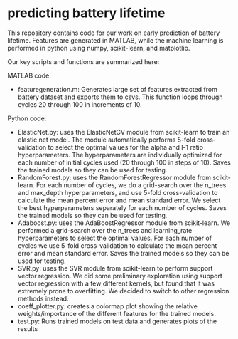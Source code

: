 # predicting battery lifetime

This repository contains code for our work on early prediction of battery lifetime. Features are generated in MATLAB, while the machine learning is performed in python using numpy, scikit-learn, and matplotlib.

Our key scripts and functions are summarized here:

MATLAB code:
- featuregeneration.m: Generates large set of features extracted from battery dataset and exports them to csvs. This function loops through cycles 20 through 100 in increments of 10.

Python code:
- ElasticNet.py: uses the ElasticNetCV module from scikit-learn to train an elastic net model.  The module automatically performs 5-fold cross-validation to select the optimal values for the alpha and l-1 ratio hyperparameters.  The hyperparameters are individually optimized for each number of initial cycles used (20 through 100 in steps of 10). Saves the trained models so they can be used for testing.
- RandomForest.py: uses the RandomForestRegressor module from scikit-learn.  For each number of cycles, we do a grid-search over the n_trees and max_depth hyperparameters, and use 5-fold cross-validation to calculate the mean percent error and mean standard error.  We select the best hyperparameters separately for each number of cycles. Saves the trained models so they can be used for testing.
- Adaboost.py: uses the AdaBoostRegressor module from scikit-learn.  We performed a grid-search over the n_trees and learning_rate hyperparameters to select the optimal values.  For each number of cycles we use 5-fold cross-validation to calculate the mean percent error and mean standard error. Saves the trained models so they can be used for testing.
- SVR.py: uses the SVR module from scikit-learn to perform support vector regression.  We did some preliminary exploration using support vector regression with a few different kernels, but found that it was extremely prone to overfitting.  We decided to switch to other regression methods instead.
- coeff_plotter.py: creates a colormap plot showing the relative weights/importance of the different features for the trained models. 
- test.py: Runs trained models on test data and generates plots of the results
